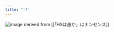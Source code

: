 ```yaml
---
title: "!?"
---
```


![image](https://gyazo.com/649a36be7ac9bab381a435e2745a7393/thumb/1000)
derived from [[「HSは愚か」はナンセンス]]
